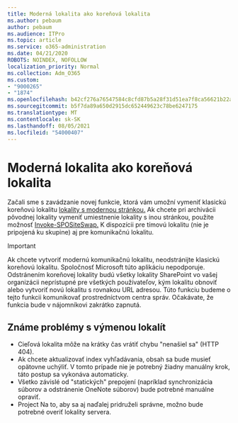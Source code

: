 ```yaml
---
title: Moderná lokalita ako koreňová lokalita
ms.author: pebaum
author: pebaum
ms.audience: ITPro
ms.topic: article
ms.service: o365-administration
ms.date: 04/21/2020
ROBOTS: NOINDEX, NOFOLLOW
localization_priority: Normal
ms.collection: Adm_O365
ms.custom:
- "9000265"
- "1874"
ms.openlocfilehash: b42cf276a76547584c8cfd87b5a28f31d51ea7f8ca56621b22aeef01e4613ce6
ms.sourcegitcommit: b5f7da89a650d2915dc652449623c78be6247175
ms.translationtype: MT
ms.contentlocale: sk-SK
ms.lasthandoff: 08/05/2021
ms.locfileid: "54000407"
---
```

# <a name="modern-site-as-root-site"></a>Moderná lokalita ako koreňová lokalita

Začali sme s zavádzanie novej funkcie, ktorá vám umožní vymeniť klasickú koreňovú lokalitu [lokality s modernou stránkou.](https://docs.microsoft.com/sharepoint/modern-root-site) Ak chcete pri archivácii pôvodnej lokality vymeniť umiestnenie lokality s inou stránkou, použite možnosť [Invoke-SPOSiteSwap.](https://docs.microsoft.com/powershell/module/sharepoint-online/invoke-spositeswap?view=sharepoint-ps) K dispozícii pre tímovú lokalitu (nie je pripojená ku skupine) aj pre komunikačnú lokalitu.

>[!Important]
> Ak chcete vytvoriť modernú komunikačnú lokalitu, neodstránijte klasickú koreňovú lokalitu. Spoločnosť Microsoft túto aplikáciu nepodporuje. Odstránením koreňovej lokality budú všetky lokality SharePoint vo vašej organizácii neprístupné pre všetkých používateľov, kým lokalitu obnoviť alebo vytvoriť novú lokalitu s rovnakou URL adresou. Túto funkciu budeme o tejto funkcii komunikovať prostredníctvom centra správ. Očakávate, že funkcia bude v nájomníkovi zakrátko zapnutá.

## <a name="known-issues-with-swapping-sites"></a>Známe problémy s výmenou lokalít
- Cieľová lokalita môže na krátky čas vrátiť chybu "nenašiel sa" (HTTP 404).
- Ak chcete aktualizovať index vyhľadávania, obsah sa bude musieť opätovne uchýliť. V tomto prípade nie je potrebný žiadny manuálny krok, táto postup sa vykonáva automaticky.
- Všetko závislé od "statických" prepojení (napríklad synchronizácia súborov a odstránenie OneNote súborov) bude potrebné manuálne opraviť.
- Project Na to, aby sa aj naďalej pridruželi správne, možno bude potrebné overiť lokality servera. 
